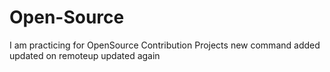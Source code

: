 # Open-Source
I am practicing for OpenSource Contribution Projects 
new command added
updated on remoteup
updated again
